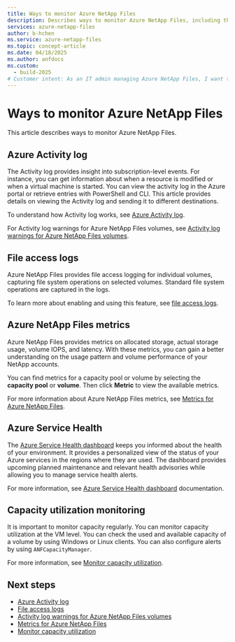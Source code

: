 ```yaml
---
title: Ways to monitor Azure NetApp Files
description: Describes ways to monitor Azure NetApp Files, including the Activity log, metrics, and capacity utilization monitoring.
services: azure-netapp-files
author: b-hchen
ms.service: azure-netapp-files
ms.topic: concept-article
ms.date: 04/18/2025
ms.author: anfdocs
ms.custom:
  - build-2025
# Customer intent: As an IT admin managing Azure NetApp Files, I want to monitor activity logs, metrics, and capacity utilization, so that I can ensure optimal performance and resource management of my storage solution.
---
```

# Ways to monitor Azure NetApp Files

This article describes ways to monitor Azure NetApp Files.

## Azure Activity log

The Activity log provides insight into subscription-level events. For instance, you can get information about when a resource is modified or when a virtual machine is started. You can view the activity log in the Azure portal or retrieve entries with PowerShell and CLI. This article provides details on viewing the Activity log and sending it to different destinations.

To understand how Activity log works, see [Azure Activity log](/azure/azure-monitor/essentials/activity-log).

For Activity log warnings for Azure NetApp Files volumes, see [Activity log warnings for Azure NetApp Files volumes](troubleshoot-volumes.md#activity-log-warnings-for-volumes).

## File access logs

Azure NetApp Files provides file access logging for individual volumes, capturing file system operations on selected volumes. Standard file system operations are captured in the logs.

To learn more about enabling and using this feature, see [file access logs](manage-file-access-logs.md).

## Azure NetApp Files metrics 

Azure NetApp Files provides metrics on allocated storage, actual storage usage, volume IOPS, and latency. With these metrics, you can gain a better understanding on the usage pattern and volume performance of your NetApp accounts.

You can find metrics for a capacity pool or volume by selecting the **capacity pool** or **volume**. Then click **Metric** to view the available metrics.  

For more information about Azure NetApp Files metrics, see [Metrics for Azure NetApp Files](azure-netapp-files-metrics.md).

## Azure Service Health

The [Azure Service Health dashboard](https://azure.microsoft.com/features/service-health) keeps you informed about the health of your environment. It provides a personalized view of the status of your Azure services in the regions where they are used. The dashboard provides upcoming planned maintenance and relevant health advisories while allowing you to manage service health alerts.

For more information, see [Azure Service Health dashboard](/azure/service-health/service-health-overview) documentation. 

## Capacity utilization monitoring 

It is important to monitor capacity regularly. You can monitor capacity utilization at the VM level.  You can check the used and available capacity of a volume by using Windows or Linux clients. You can also configure alerts by using `ANFCapacityManager`.  

For more information, see [Monitor capacity utilization](volume-hard-quota-guidelines.md#how-to-operationalize-the-volume-hard-quota-change).

## Next steps  

* [Azure Activity log](/azure/azure-monitor/essentials/activity-log)
* [File access logs](manage-file-access-logs.md)
* [Activity log warnings for Azure NetApp Files volumes](troubleshoot-volumes.md#activity-log-warnings-for-volumes)
* [Metrics for Azure NetApp Files](azure-netapp-files-metrics.md)
* [Monitor capacity utilization](volume-hard-quota-guidelines.md#how-to-operationalize-the-volume-hard-quota-change)
